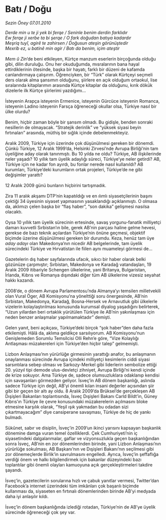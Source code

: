 # Batı / Doğu

*Sezin Öney 07.01.2010*

<div class="yazi"><i>Derde min u te ji yek bi ferqe / Seninle benim derdin farklıdır <br/>Ew ferqe ji xerbe ta bi şerqe / O fark doğudan batıya kadardır <br/>Meşriq tuyî, agirê te zahirsen / Doğusun ateşin görünüştedir <br/>Mexrib ez, u batinê min agir / Batı da benim, içim ateştir </i><i><br/><br/>Mem û Zin</i>’de beni etkileyen, Kürtçe manzum eserlerin birçoğunda olduğu gibi, dilin duruluğu. Onu her okuduğumda, mısralarının bana hayal ettirdiklerinin ötesinde, başka bir hayatı, farklı bir düzeni de kafamda canlandırmaya çalışırım. Öğrenciyken, bir “Türk” olarak Kürtçeyi seçmeli ders olarak alma şansımın olduğunu, şiirlere en açık olduğum ortaokul, lise sıralarında kitaplarımın arasında Kürtçe kitaplar da olduğunu, kırık dökük dizelerle ilk Kürtçe şiirlerimi yazdığımı... <br/><br/>İsteyenin Arapça isteyenin Ermenice, isteyenin Gürcüce isteyenin Romanca, isteyenin Ladino isteyenin Farsça öğreneceği okullar olsa, Türkiye nasıl bir ülke olurdu? <br/><br/>Benim, hiçbir zaman böyle bir şansım olmadı. Bu gidişle, benden sonraki nesillerin de olmayacak. “Stratejik derinlik” ve “yüksek siyasi beyin fırtınaları” arasında, müthiş bir sığlık içinde debelenmekteyiz. <br/><br/>Aralık 2009, Türkiye için üzerinde çok düşünülmesi gereken bir dönemdi. Çünkü Türkiye, 12 Aralık 1999’da, Helsinki Zirvesi’nde Avrupa Birliği’nin tam üyeliğine aday olarak tanınmıştı. Bu 10 yılda ne oldu? Türkiye, AB ilişkilerinde neler yaşadı? 10 yıllık tam üyelik adaylığı süreci, Türkiye’ye neler getirdi? AB, Türkiye için ne kadar fon ayırdı, bu fonlar nerede nasıl kullanıldı? AB kurumları, Türkiye’deki kurumların ortak projeleri, Türkiye’de ne gibi değişimler yarattı? <br/><br/>12 Aralık 2009 günü bunların hiçbirini tartışmadık. <br/><br/>Zira 11 aralık akşamı DTP’nin kapatıldığı ve en ılımlı siyasetçilerinin başını çektiği 34 üyesinin siyaset yapmasının yasaklandığı açıklanmıştı. O olmasa da, aklımızı çelen başka bir “flaş haber”, “son dakika” gelişmesi nasılsa olacaktı. <br/><br/>Oysa 10 yıllık tam üyelik sürecinin ertesinde, savaş yorgunu-fanatik milliyetçi damarı kuvvetli Sırbistan’ın bile, gerek AB’nin parçası haline gelme hevesi, gerekse de bazı teknik açılardan Türkiye’nin önüne geçmesi, objektif biçimde üzerine düşünülmesi gereken bir durumdu. Keza, henüz tam üye <i>aday adayı </i>olan Makedonya’nın nicedir AB belgelerinde, tam üyelik sürecindeki Türkiye ve Hırvatistan ile fiilen aynı muameleyi görmesi de... <br/><br/>Gazetelerin dış haber sayfalarında ufacık, sıkıcı bir haber olarak belki gözünüze çarpmıştır; Sırbistan, Makedonya ve Karadağ vatandaşları, 19 Aralık 2009 itibariyle Schengen ülkelerine, yani Britanya, Bulgaristan, İrlanda, Kıbrıs ve Romanya dışındaki diğer tüm AB ülkelerine vizesiz seyahat hakkı kazandı. <br/><br/>2008’de, o dönem Avrupa Parlamentosu’nda Almanya’yı temsilen milletvekili olan Vural Öger, AB Komisyonu’na yönelttiği soru önergesinde, AB’nin Sırbistan, Makedonya, Karadağ, Bosna-Hersek ve Arnavutluk gibi ülkelerle vizelerin kolaylaştırılması konusunda kurumsal diyalog yaşadığını belirterek, “Uzun yıllardan beri ortaklık yürütülen Türkiye ile AB’nin yakınlaşması için neden benzer anlaşmalar yapılmamaktadır” demişti. <br/><br/>Gelen yanıt, beni açıkçası, Türkiye’deki birçok “şok haber”den daha fazla etkilemişti. Hâlâ da, aklıma geldikçe sarsılıyorum. AB Komisyonu’nun Genişlemeden Sorumlu Temsilcisi Olli Rehn’e göre, “Vize Kolaylığı Antlaşması müzakereleri için Türkiye’den hiçbir talep” gelmemişti. <br/><br/>Lizbon Anlaşması’nın yürürlüğe girmesinin yarattığı anafor, bu anlaşmanın onaylanması sürecinde Avrupa içindeki milliyetçi kesimlerin ciddi siyasi sarsıntılara sebep olması ve Sarkozy-Merkel gibi liderlerin sembolize ettiği 20. yüzyıl tipi demode ulus-devletçi zihniyet, Avrupa Birliği’ni kendi içinde de krize sokuyor. Ama Türkiye de, sadece olumsuzluklara odaklanıp kendisi için savaşanları görmezden geliyor. İsveç’in AB dönem başkanlığı, aslında sadece Türkiye için değil, AB’yi önemli kılan insani değerler açısından şiir gibi bir geçen bir altı ay oldu. 8 Aralık 2009’da Brüksel’de gerçekleşen AB Dışişleri Bakanları toplantısında, İsveç Dışişleri Bakanı Carld Bildt’in, Güney Kıbrıs’ın Türkiye ile çevre konusundaki müzakerelerin açılmasını bloke etmesine karşılık olarak, “Yeşil ışık yakmadan bu odadan sizi çıkartmayacağım” diye cansiperane savaşması, Türkiye de hiç de yankı bulmadı. <br/><br/>Sükûnet, sabır ve disiplin, İsveç’in 2009’un ikinci yarısını kapsayan başkanlık dönemine damga vuran temel özelliklerdi. Çek Cumhuriyeti’nin iç siyasetindeki dalgalanmalar, gaflar ve vizyonsuzlukla geçen başkanlığından sonra İsveç, AB’nin en zor dönemlerinden birinde, yani Lizbon Anlaşması’nın yürürlüğe sokulması, AB Başkanı’nın ve Dışişleri Bakanı’nın seçilmesi gibi zor dönemeçlerde Birlik’in savrulmasını engelledi. Ayrıca, İsveç’in şeffaflığa verdiği önem ve halkı bilgilendirmek için bakanlar düzeyindeki bazı toplantılar gibi önemli olayları kamuoyuna açık gerçekleştirmeleri takdire şayandı. <br/><br/>İsveç’in, gazetecilerin sorularına hızlı ve çabuk yanıtlar vermesi, Twitter’dan Facebook’a internet üzerindeki tüm imkânları çok başarılı biçimde kullanması da, siyaseten en fırtınalı dönemlerinden birinde AB’yi medyada daha iyi anlaşılır kıldı. <br/><br/>İsveç’in dönem başkanlığında izlediği rotadan, Türkiye’nin de AB’ye üyelik sürecinde öğreneceği çok şey var. </div>
